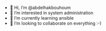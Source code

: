 - 👋 Hi, I’m @abdelhakbouhoum
- 👀 I’m interested in system administration
- 🌱 I’m currently learning ansible
- 💞️ I’m looking to collaborate on everything :-)

<!---
abdelhakbouhoum/abdelhakbouhoum is a ✨ special ✨ repository because its `README.md` (this file) appears on your GitHub profile.
You can click the Preview link to take a look at your changes.
--->
